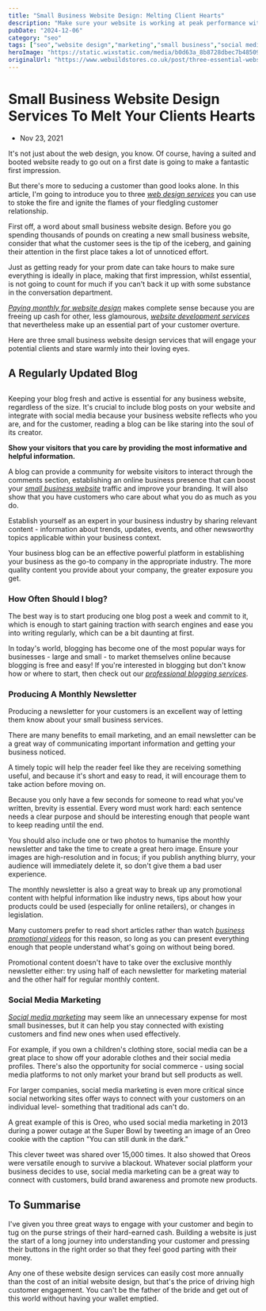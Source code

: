 ```yaml
---
title: "Small Business Website Design: Melting Client Hearts"
description: "Make sure your website is working at peak performance with these small business design services guranteed to drive clicks and conversions."
pubDate: "2024-12-06"
category: "seo"
tags: ["seo","website design","marketing","small business","social media"]
heroImage: "https://static.wixstatic.com/media/b0d63a_8b8728dbec7b485096cb339a1f3201ff~mv2.jpg/v1/fill/w_740,h_420,al_c,q_90,usm_0.66_1.00_0.01,enc_avif,quality_auto/b0d63a_8b8728dbec7b485096cb339a1f3201ff~mv2.jpg"
originalUrl: "https://www.webuildstores.co.uk/post/three-essential-website-design-services-for-your-small-business"
---
```


# Small Business Website Design Services To Melt Your Clients Hearts

 * Nov 23, 2021

It's not just about the web design, you know. Of course, having a suited and booted website ready to go out on a first date is going to make a fantastic first impression.

But there's more to seducing a customer than good looks alone. In this article, I'm going to introduce you to three [_web design services_](https://www.webuildstores.co.uk/) you can use to stoke the fire and ignite the flames of your fledgling customer relationship.

First off, a word about small business website design. Before you go spending thousands of pounds on creating a new small business website, consider that what the customer sees is the tip of the iceberg, and gaining their attention in the first place takes a lot of unnoticed effort.

Just as getting ready for your prom date can take hours to make sure everything is ideally in place, making that first impression, whilst essential, is not going to count for much if you can't back it up with some substance in the conversation department.

[_Paying monthly for website design_](https://www.webuildstores.co.uk/pay-monthly-websites) makes complete sense because you are freeing up cash for other, less glamourous, [_website development services_](https://www.webuildstores.co.uk/website-development) that nevertheless make up an essential part of your customer overture.

Here are three small business website design services that will engage your potential clients and stare warmly into their loving eyes.

## A Regularly Updated Blog

##

Keeping your blog fresh and active is essential for any business website, regardless of the size. It's crucial to include blog posts on your website and integrate with social media because your business website reflects who you are, and for the customer, reading a blog can be like staring into the soul of its creator.

**Show your visitors that you care by providing the most informative and helpful information.**

A blog can provide a community for website visitors to interact through the comments section, establishing an online business presence that can boost your [_small business website_](https://wildwooddigital.co.uk/websites-for-tradespeople/) traffic and improve your branding. It will also show that you have customers who care about what you do as much as you do.

Establish yourself as an expert in your business industry by sharing relevant content - information about trends, updates, events, and other newsworthy topics applicable within your business context.

Your business blog can be an effective powerful platform in establishing your business as the go-to company in the appropriate industry. The more quality content you provide about your company, the greater exposure you get.

### How Often Should I blog?

The best way is to start producing one blog post a week and commit to it, which is enough to start gaining traction with search engines and ease you into writing regularly, which can be a bit daunting at first.

In today's world, blogging has become one of the most popular ways for businesses - large and small - to market themselves online because blogging is free and easy! If you're interested in blogging but don't know how or where to start, then check out our [_professional blogging services_](https://www.webuildstores.co.uk/blog-writing).

### Producing A Monthly Newsletter

Producing a newsletter for your customers is an excellent way of letting them know about your small business services.

There are many benefits to email marketing, and an email newsletter can be a great way of communicating important information and getting your business noticed.

A timely topic will help the reader feel like they are receiving something useful, and because it's short and easy to read, it will encourage them to take action before moving on.

Because you only have a few seconds for someone to read what you've written, brevity is essential. Every word must work hard: each sentence needs a clear purpose and should be interesting enough that people want to keep reading until the end.

You should also include one or two photos to humanise the monthly newsletter and take the time to create a great hero image. Ensure your images are high-resolution and in focus; if you publish anything blurry, your audience will immediately delete it, so don't give them a bad user experience.

The monthly newsletter is also a great way to break up any promotional content with helpful information like industry news, tips about how your products could be used (especially for online retailers), or changes in legislation.

Many customers prefer to read short articles rather than watch [_business promotional videos_](https://www.webuildstores.co.uk/promotional-videos) for this reason, so long as you can present everything enough that people understand what's going on without being bored.

Promotional content doesn't have to take over the exclusive monthly newsletter either: try using half of each newsletter for marketing material and the other half for regular monthly content.

### Social Media Marketing

[_Social media marketing_](https://www.webuildstores.co.uk/social-media-plans) may seem like an unnecessary expense for most small businesses, but it can help you stay connected with existing customers and find new ones when used effectively.

For example, if you own a children's clothing store, social media can be a great place to show off your adorable clothes and their social media profiles. There's also the opportunity for social commerce - using social media platforms to not only market your brand but sell products as well.

For larger companies, social media marketing is even more critical since social networking sites offer ways to connect with your customers on an individual level- something that traditional ads can't do.

A great example of this is Oreo, who used social media marketing in 2013 during a power outage at the Super Bowl by tweeting an image of an Oreo cookie with the caption "You can still dunk in the dark."

This clever tweet was shared over 15,000 times. It also showed that Oreos were versatile enough to survive a blackout. Whatever social platform your business decides to use, social media marketing can be a great way to connect with customers, build brand awareness and promote new products.

## To Summarise

I've given you three great ways to engage with your customer and begin to tug on the purse strings of their hard-earned cash. Building a website is just the start of a long journey into understanding your customer and pressing their buttons in the right order so that they feel good parting with their money.

Any one of these website design services can easily cost more annually than the cost of an initial website design, but that's the price of driving high customer engagement. You can't be the father of the bride and get out of this world without having your wallet emptied.
